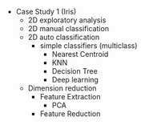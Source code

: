 - Case Study 1 (Iris)
	- 2D exploratory analysis
	- 2D manual classification
	- 2D auto classification
		- simple classifiers (multiclass)
			- Nearest Centroid
			- KNN
			- Decision Tree
			- Deep learning
	- Dimension reduction
		- Feature Extraction
			- PCA
		- Feature Reduction


